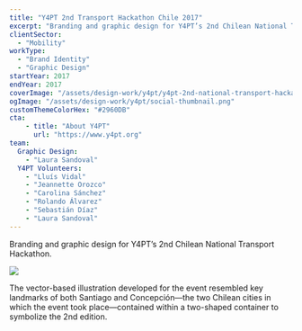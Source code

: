 ```yaml
---
title: "Y4PT 2nd Transport Hackathon Chile 2017"
excerpt: "Branding and graphic design for Y4PT’s 2nd Chilean National Transport Hackathon."
clientSector:
  - "Mobility"
workType:
  - "Brand Identity"
  - "Graphic Design"
startYear: 2017
endYear: 2017
coverImage: "/assets/design-work/y4pt/y4pt-2nd-national-transport-hackathon-chile-2017.png"
ogImage: "/assets/design-work/y4pt/social-thumbnail.png"
customThemeColorHex: "#2960DB"
cta:
    - title: "About Y4PT"
      url: "https://www.y4pt.org"
team:
  Graphic Design:
    - "Laura Sandoval"
  Y4PT Volunteers:
    - "Lluís Vidal"
    - "Jeannette Orozco"
    - "Carolina Sánchez"
    - "Rolando Álvarez"
    - "Sebastián Díaz"
    - "Laura Sandoval"
---
```


Branding and graphic design for Y4PT’s 2nd Chilean National Transport Hackathon.

![](/assets/design-work/y4pt/y4pt-2nd-national-transport-hackathon-chile-2017-sketch.png)

The vector-based illustration developed for the event resembled key landmarks of both Santiago and Concepción—the two Chilean cities in which the event took place—contained within a two-shaped container to symbolize the 2nd edition.